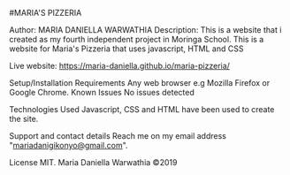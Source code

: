 
#MARIA'S PIZZERIA

Author: MARIA DANIELLA WARWATHIA
Description:
This is a website that i created as my fourth independent project in Moringa School. This is a website for Maria's Pizzeria that uses javascript, HTML and CSS

Live website: https://maria-daniella.github.io/maria-pizzeria/

Setup/Installation Requirements
Any web browser e.g Mozilla Firefox or Google Chrome.
Known Issues
No issues detected

Technologies Used
Javascript, CSS and HTML have been used to create the site.

Support and contact details
Reach me on my email address "mariadanigikonyo@gmail.com".

License
MIT. Maria Daniella Warwathia ©2019
